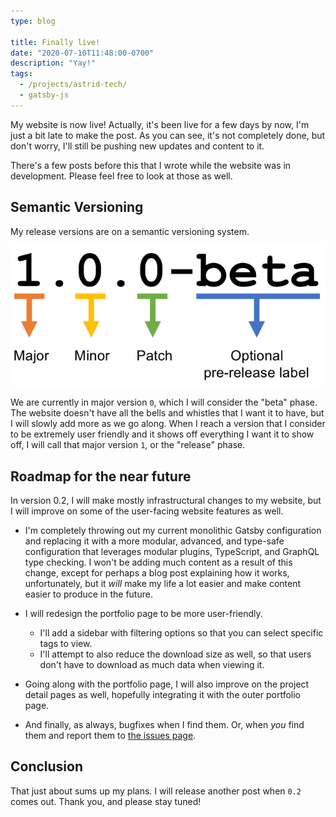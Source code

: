 ```yaml
---
type: blog

title: Finally live!
date: "2020-07-10T11:48:00-0700"
description: "Yay!"
tags:
  - /projects/astrid-tech/
  - gatsby-js
---
```


My website is now live! Actually, it's been live for a few days by now, I'm just a bit late to make the post. As you can see, it's not completely done, but don't worry, I'll still be pushing new updates and content to it.

There's a few posts before this that I wrote while the website was in development. Please feel free to look at those as well.

## Semantic Versioning

My release versions are on a semantic versioning system.

![Semantic versioning takes the form of major.minor.patch](./semver.png)

We are currently in major version `0`, which I will consider the "beta" phase. The website doesn't have all the bells and whistles that I want it to have, but I will slowly add more as we go along. When I reach a version that I consider to be extremely user friendly and it shows off everything I want it to show off, I will call that major version `1`, or the "release" phase.

## Roadmap for the near future

In version 0.2, I will make mostly infrastructural changes to my website, but I will improve on some of the user-facing website features as well.

- I'm completely throwing out my current monolithic Gatsby configuration and replacing it with a more modular, advanced, and type-safe configuration that leverages modular plugins, TypeScript, and GraphQL type checking. I won't be adding much content as a result of this change, except for perhaps a blog post explaining how it works, unfortunately, but it _will_ make my life a lot easier and make content easier to produce in the future.

- I will redesign the portfolio page to be more user-friendly.

  - I'll add a sidebar with filtering options so that you can select specific tags to view.
  - I'll attempt to also reduce the download size as well, so that users don't have to download as much data when viewing it.

- Going along with the portfolio page, I will also improve on the project detail pages as well, hopefully integrating it with the outer portfolio page.

- And finally, as always, bugfixes when I find them. Or, when _you_ find them and report them to [the issues page](https://github.com/Plenglin/astrid.tech/issues).

## Conclusion

That just about sums up my plans. I will release another post when `0.2` comes out. Thank you, and please stay tuned!
